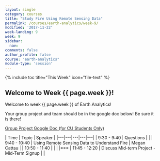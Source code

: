 ```yaml
---
layout: single
category: courses
title: "Study Fire Using Remote Sensing Data"
permalink: /courses/earth-analytics/week-9/
modified: '2017-11-22'
week-landing: 9
week: 9
sidebar:
  nav:
comments: false
author_profile: false
course: "earth-analytics"
module-type: 'session'
---
```



{% include toc title="This Week" icon="file-text" %}

<div class="notice--info" markdown="1">

## <i class="fa fa-ship" aria-hidden="true"></i> Welcome to Week {{ page.week }}!

Welcome to week {{ page.week }} of Earth Analytics!

Your group project and team should be in the google doc below! Be sure it is there!

<a class="btn .btn--x-large btn-info" href="https://docs.google.com/document/d/14LNBg_3d33Tkc4XZTKVvHvmyfaV1yGDGc39VwxaCe6g/edit#" target= "_blank"> <i class="fa fa-file-text" aria-hidden="true"></i>
Group Project Google Doc (for CU Students Only) </a>



</div>


|  Time | Topic   | Speaker   |
|---|---|---|---|---|
| 9:30 - 9:40  | Questions |   |
| 9:40 - 10:40  | Using Remote Sensing Data to Understand Fire  | Megan Cattau  |
| 10:50 - 11:40  |   |    |
|===
| 11:45 - 12:20  | Discuss Mid-term Project - Mid-Term Signup  |    |

